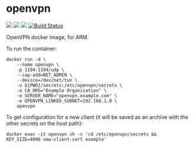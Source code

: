 # openvpn
[![](https://images.microbadger.com/badges/image/armswarm/openvpn.svg)](https://microbadger.com/images/armswarm/openvpn "Get your own image badge on microbadger.com") [![](https://images.microbadger.com/badges/version/armswarm/openvpn.svg)](https://microbadger.com/images/armswarm/openvpn "Get your own version badge on microbadger.com") [![](https://images.microbadger.com/badges/commit/armswarm/openvpn.svg)](https://microbadger.com/images/armswarm/openvpn "Get your own commit badge on microbadger.com") [![Build Status](https://drone.veiled.land/api/badges/armswarm/openvpn/status.svg)](https://drone.veiled.land/armswarm/openvpn)

OpenVPN docker image, for ARM.

To run the container:
```
docker run -d \
    --name openvpn \
    -p 1194:1194/udp \
    --cap-add=NET_ADMIN \
    --device=/dev/net/tun \
    -v ${PWD}/secrets:/etc/openvpn/secrets \
    -e CA_ORG="Example Organisation" \
    -e SERVER_NAME="openvpn.example.com" \
    -e OPENVPN_LINKED_SUBNET=192.168.1.0 \
    openvpn
```

To get configuration for a new client (it will be saved as an archive with the other secrets on the host path):

```
docker exec -it openvpn sh -c 'cd /etc/openvpn/secrets && KEY_SIZE=4096 new-client-cert example'
```
